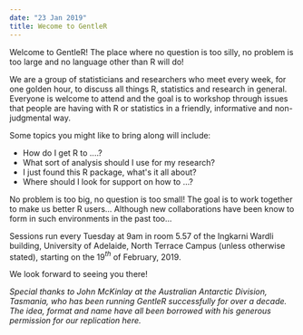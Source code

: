 ```yaml
---
date: "23 Jan 2019"
title: Wecome to GentleR
---
```


Welcome to GentleR! The place where no question is too silly, no problem is too large and no language other than R will do! 	
	
We are a group of statisticians and researchers who meet every week, for one golden hour, to discuss all things R, statistics and research in general. Everyone is welcome to attend and the goal is to workshop through issues that people are having with R or statistics in a friendly, informative and non-judgmental way. 
	
Some topics you might like to bring along will include:

 - How do I get R to ....?
 - What sort of analysis should I use for my research?
 - I just found this R package, what's it all about?
 - Where should I look for support on how to ...?


No problem is too big, no question is too small! The goal is to work together to make us better R users... Although new collaborations have been know to form in such environments in the past too... 

Sessions run every Tuesday at 9am in room 5.57 of the Ingkarni Wardli building, University of Adelaide, North Terrace Campus (unless otherwise stated), starting on the 19$^{th}$ of February, 2019.

We look forward to seeing you there!


_Special thanks to John McKinlay at the Australian Antarctic Division, Tasmania, who has been running GentleR successfully for over a decade. The idea, format and name have all been borrowed with his generous permission for our replication here._

